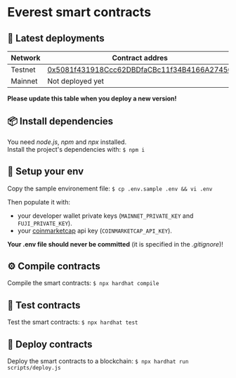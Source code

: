 # Everest smart contracts

## 🔗 Latest deployments
| Network  | Contract addres |
| ------------ | --------------------- |
| Testnet  | [0x5081f431918Ccc62DBDfaCBc11f34B4166A27450](https://testnet.snowtrace.io/address/0x5081f431918Ccc62DBDfaCBc11f34B4166A27450) |
| Mainnet  | Not deployed yet |

**Please update this table when you deploy a new version!**

## 📦 Install dependencies
You need *node.js*, *npm* and *npx* installed.\
Install the project's dependencies with: `$ npm i`

## 🔧 Setup your env
Copy the sample environement file: `$ cp .env.sample .env && vi .env`

Then populate it with:
- your developer wallet private keys (`MAINNET_PRIVATE_KEY` and `FUJI_PRIVATE_KEY`).
- your [coinmarketcap](https://coinmarketcap.com/api/) api key (`COINMARKETCAP_API_KEY`).

**Your .env file should never be committed** (it is specified in the *.gitignore*)!

## ⚙️ Compile contracts
Compile the smart contracts: `$ npx hardhat compile`

## 🧪 Test contracts
Test the smart contracts: `$ npx hardhat test`

## 🚀 Deploy contracts 
Deploy the smart contracts to a blockchain: `$ npx hardhat run scripts/deploy.js`
